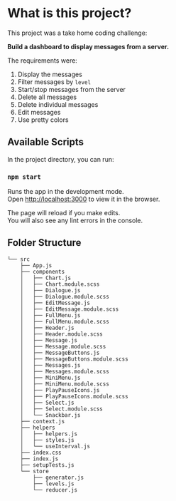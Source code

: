 # What is this project?

This project was a take home coding challenge: 

**Build a dashboard to display messages from a server.** 

The requirements were: 
1. Display the messages
2. Filter messages by `level`
3. Start/stop messages from the server
4. Delete all messages
5. Delete individual messages
6. Edit messages
7. Use pretty colors

## Available Scripts

In the project directory, you can run:

### `npm start`

Runs the app in the development mode.\
Open [http://localhost:3000](http://localhost:3000) to view it in the browser.

The page will reload if you make edits.\
You will also see any lint errors in the console.

## Folder Structure
```
└── src
    ├── App.js
    ├── components
    │   ├── Chart.js
    │   ├── Chart.module.scss
    │   ├── Dialogue.js
    │   ├── Dialogue.module.scss
    │   ├── EditMessage.js
    │   ├── EditMessage.module.scss
    │   ├── FullMenu.js
    │   ├── FullMenu.module.scss
    │   ├── Header.js
    │   ├── Header.module.scss
    │   ├── Message.js
    │   ├── Message.module.scss
    │   ├── MessageButtons.js
    │   ├── MessageButtons.module.scss
    │   ├── Messages.js
    │   ├── Messages.module.scss
    │   ├── MiniMenu.js
    │   ├── MiniMenu.module.scss
    │   ├── PlayPauseIcons.js
    │   ├── PlayPauseIcons.module.scss
    │   ├── Select.js
    │   ├── Select.module.scss
    │   └── Snackbar.js
    ├── context.js
    ├── helpers
    │   ├── helpers.js
    │   ├── styles.js
    │   └── useInterval.js
    ├── index.css
    ├── index.js
    ├── setupTests.js
    └── store
        ├── generator.js
        ├── levels.js
        └── reducer.js
```

